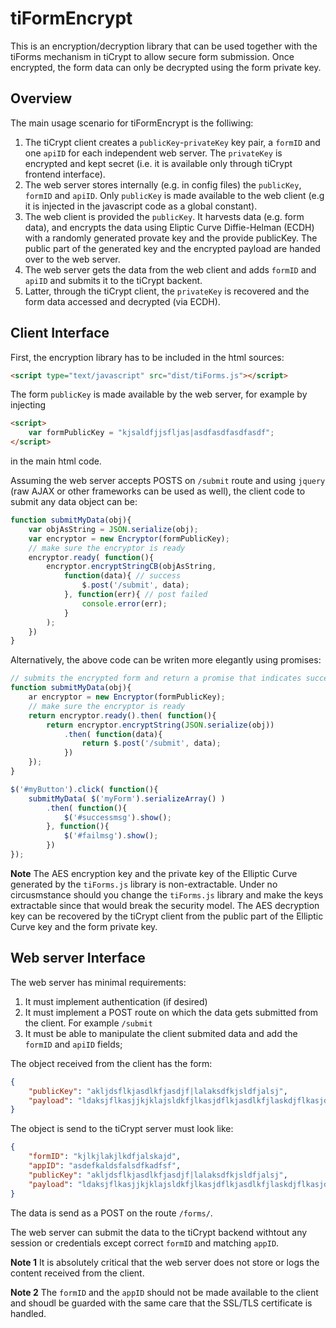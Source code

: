 # tiFormEncrypt

This is an encryption/decryption library that can be used together 
with the tiForms mechanism  in tiCrypt to allow secure form submission. 
Once encrypted, the form data can only be decrypted using the form private key.

## Overview

The main usage scenario for tiFormEncrypt is the folliwing:

1. The tiCrypt client creates a `publicKey`-`privateKey` key pair, a `formID` and one `apiID` for each independent web server. The `privateKey` is encrypted and kept secret (i.e. it is available only through tiCrypt frontend interface).
2. The web server stores internally (e.g. in config files) the `publicKey`, `formID` and `apiID`. Only `publicKey` is made available to the web client (e.g it is injected in the javascript code as a global constant).
3. The web client is provided the `publicKey`. It harvests data (e.g. form data), and encrypts the data using Eliptic Curve Diffie-Helman (ECDH) with a randomly generated provate key and the provide publicKey. The public part of the generated key and the encrypted payload are handed over to the web server.
5. The web server gets the data from the web client and adds `formID` and `apiID` and submits it to the tiCrypt backent.
4. Latter, through the tiCrypt client, the `privateKey` is recovered and the form data accessed and decrypted (via ECDH).


## Client Interface

First, the encryption library has to be included in the html sources:
```HTML
<script type="text/javascript" src="dist/tiForms.js"></script>
```

The form `publicKey` is made available by the web server, for example by injecting 
```HTML
<script> 
    var formPublicKey = "kjsaldfjjsfljas|asdfasdfasdfasdf";
</script>
```
in the main html code.

Assuming the web server accepts POSTS on `/submit` route and using `jquery` (raw AJAX or other frameworks can be used as well), the client code to submit any data object can be:
```Javascript
function submitMyData(obj){
    var objAsString = JSON.serialize(obj);
    var encryptor = new Encryptor(formPublicKey);
    // make sure the encryptor is ready
    encryptor.ready( function(){
        encryptor.encryptStringCB(objAsString, 
            function(data){ // success
                $.post('/submit', data);
            }, function(err){ // post failed
                console.error(err);
            }
        );
    })
}
```

Alternatively, the above code can be writen more elegantly using promises:
```Javascript
// submits the encrypted form and return a promise that indicates success or failure
function submitMyData(obj){
    ar encryptor = new Encryptor(formPublicKey);
    // make sure the encryptor is ready
    return encryptor.ready().then( function(){
        return encryptor.encryptString(JSON.serialize(obj))
            .then( function(data){
                return $.post('/submit', data);
            })
    });
}

$('#myButton').click( function(){
    submitMyData( $('myForm').serializeArray() )
        .then( function(){
            $('#successmsg').show();
        }, function(){
            $('#failmsg').show();
        })
});
```

**Note** The AES encryption key and the private key of the Elliptic Curve generated by the `tiForms.js` library is non-extractable. Under no circusmstance should you change the `tiForms.js` library and make the keys extractable since that would break the security model. The AES decryption key can be recovered by the tiCrypt client from the public part of the Elliptic Curve key and the form private key.

## Web server Interface

The web server has minimal requirements:

1. It must implement authentication (if desired)
2. It must implement a POST route on which the data gets submitted from the client. For example `/submit`
3. It must be able to manipulate the client submited data and add the `formID` and `apiID` fields;

The object received from the client has the form:

```JSON
{
    "publicKey": "akljdsflkjasdlkfjasdjf|lalaksdfkjsldfjalsj",
    "payload": "ldaksjflkasjjkjklajsldkfjlkasjdflkjasdlkfjlaskdjflkasjdflkjasldfkjas"
}
``` 
The object is send to the tiCrypt server must look like:

```JSON
{
    "formID": "kjlkjlakjlkdfjalskajd", 
    "appID": "asdefkaldsfalsdfkadfsf",
    "publicKey": "akljdsflkjasdlkfjasdjf|lalaksdfkjsldfjalsj",
    "payload": "ldaksjflkasjjkjklajsldkfjlkasjdflkjasdlkfjlaskdjflkasjdflkjasldfkjas"
}
``` 
The data is send as a POST on the route `/forms/`.

The web server can submit the data to the tiCrypt backend withtout any session or credentials except correct `formID` and matching `appID`. 

**Note 1** It is absolutely critical that the web server does not store or logs the content received from the client.  

**Note 2** The `formID` and the `appID` should not be made available to the client and shoudl be guarded with the same care that the SSL/TLS certificate is handled.
